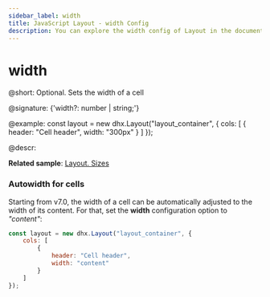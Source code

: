 ```yaml
---
sidebar_label: width
title: JavaScript Layout - width Config 
description: You can explore the width config of Layout in the documentation of the DHTMLX JavaScript UI library. Browse developer guides and API reference, try out code examples and live demos, and download a free 30-day evaluation version of DHTMLX Suite.
---
```


# width

@short: Optional. Sets the width of a cell

@signature: {'width?: number | string;'}

@example:
const layout = new dhx.Layout("layout_container", {
    cols: [
        { header: "Cell header", width: "300px" }
    ]
});

@descr:

**Related sample**: [Layout. Sizes](https://snippet.dhtmlx.com/miej9gb9)

### Autowidth for cells

Starting from v7.0, the width of a cell can be automatically adjusted to the width of its content. For that, set the **width** configuration option to *"content"*:

~~~js {5}
const layout = new dhx.Layout("layout_container", {
    cols: [
        { 
            header: "Cell header", 
            width: "content" 
        }
    ]
});
~~~

[comment]: # (@related: layout/initialization.md#initialize-layout layout/cell_configuration.md#cell-size)

[comment]: # (@relatedapi: layout/api/layout_minwidth_config.md layout/api/layout_maxwidth_config.md)
